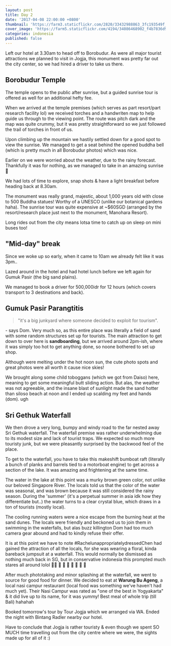 ```yaml
---
layout: post
title: Day 2
date: '2017-04-08 22:00:00 +0800'
thumbnail: 'https://farm3.staticflickr.com/2820/33432988863_3fc193549f_z_d.jpg'
cover_image: 'https://farm5.staticflickr.com/4194/34086468902_f4b7836d99_k_d.jpg'
categories: indonesia
published: false
---
```


Left our hotel at 3.30am to head off to Borobudur. As were all major tourist attractions we planned to visit in Jogja, this monument was pretty far out the city center, so we had hired a driver to take us there. 


## Borobudur Temple

The temple opens to the public after sunrise, but a guided sunrise tour is offered as well for an additional hefty fee.

When we arrived at the temple premises (which serves as part resort/part research facility lol) we received torches and a handwriten map to help guide us through to the viewing point. The route was pitch dark and the map was quite crummy, but it was pretty straightforward so we just followed the trail of torches in front of us.


Upon climbing up the mountain we hastily settled down for a good spot to view the sunrise. We managed to get a seat behind the opened buddha bell (which is pretty much in all Borobudur photos) which was nice. 

Earlier on we were worried about the weather, due to the rainy forecast. Thankfully it was for nothing, as we managed to take in an amazing sunrise 🤗

We had lots of time to explore, snap shots & have a light breakfast before heading back at 8.30am.

The monument was really grand, majestic, about 1,000 years old with close to 500 Buddha statues! Worthy of a UNESCO (unlike our botanical gardens haha). The sunrise tour was quite expensive at ~$60SGD (arranged by the resort/research place just next to the monument, Manohara Resort).

Long rides out from the city means lotsa time to catch up on sleep on mini buses too!


## "Mid-day" break

Since we woke up so early, when it came to 10am we already felt like it was 3pm..

Lazed around in the hotel and had hotel lunch before we left again for Gumuk Pasir (the big sand plains). 

We managed to book a driver for 500,000idr for 12 hours (which covers transport to 3 destinations and back). 

## Gumuk Pasir Parangtitis

> "it's a big junkyard where someone decided to exploit for tourism".

\- says Dom. Very much so, as this entire place was literally a field of sand with some random structures set up for tourists. The main attraction to get down to over here is __sandboarding__, but we arrived around 2pm-ish, where it was simply too hot to get anything done, so noone bothered to set up shop.

Although were melting under the hot noon sun, the cute photo spots and great photos were all worth it cause nice skies!

We brought along some child toboggans (which we got from Daiso) here, meaning to get some meaningful butt sliding action. But alas, the weather was not agreeable, and the insane blast of sunlight made the sand hotter than siloso beach at noon and I ended up scalding my feet and hands (dom). ugh

## Sri Gethuk Waterfall

We then drove a very long, bumpy and windy road to the far nested away Sri Gethuk waterfall. The waterfall premise was rather underwhelming due to its modest size and lack of tourist traps. We expected so much more touristy junk, but we were pleasantly surprised by the backwood feel of the place. 

To get to the waterfall, you have to take this makeshift bumboat raft (literally a bunch of planks and barrels tied to a motorboat engine) to get across a section of the lake. It was amazing and frightening at the same time.

The water in the lake at this point was a murky brown green color, not unlike our beloved Singapore River. The locals told us that the color of the water was seasonal, and was brown because it was still considered the rainy season. During the 'summer' (it's a perpetual summer in asia idk how they differentiate but..) the water turns to a clear crystal blue, which draws in a ton of tourists (mostly local).

The cooling running waters were a nice escape from the burning heat at the sand dunes. The locals were friendly and beckoned us to join them in swimming in the waterfalls, but alas buzz killington Dom had too much camera gear abound and had to kindly refuse their offer.

It is at this point we have to note #RachelunappropriatelydressedChen had gained the attraction of all the locals, for she was wearing a floral, kinda bareback jumpsuit at a waterfall. This would normally be dismissed as nothing much back in SG, but in conservative indonesia this prompted much stares all around lolol 💃🏻   👀 👀 👀 👀 👀 👀 👀

After much phototaking and minor splashing at the waterfall, we went to source for good food for dinner. We decided to eat at **Warung Bu Ageng**, a local nasi campur restaurant (local food was something we've haven't had much yet). Their Nasi Campur was rated as "one of the best in Yogyakarta" & it did live up to its name, for it was yummy! Best meal of whole trip (till Bali) hahahah

Booked tomorrow's tour by Tour Jogja which we arranged via WA. Ended the night with Bintang Radler nearby our hotel.

Have to conclude that Jogja is rather touristy & even though we spent SO MUCH time travelling out from the city centre where we were, the sights made up for all of it :)
